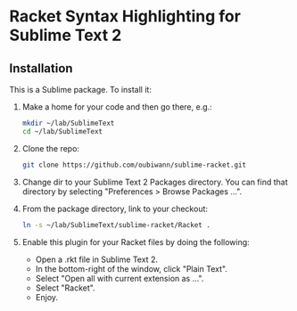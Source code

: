 # Racket Syntax Highlighting for Sublime Text 2

## Installation
This is a Sublime package. To install it:

1. Make a home for your code and then go there, e.g.:

    ```bash
    mkdir ~/lab/SublimeText
    cd ~/lab/SublimeText
    ```

2. Clone the repo:

    ```bash
    git clone https://github.com/oubiwann/sublime-racket.git
    ```

3. Change dir to your Sublime Text 2 Packages directory. You can find that
   directory by selecting "Preferences > Browse Packages ...".

4. From the package directory, link to your checkout:

    ```bash
    ln -s ~/lab/SublimeText/sublime-racket/Racket .
    ```

5. Enable this plugin for your Racket files by doing the following:

   * Open a .rkt file in Sublime Text 2.
   * In the bottom-right of the window, click "Plain Text".
   * Select "Open all with current extension as ...".
   * Select "Racket".
   * Enjoy.
